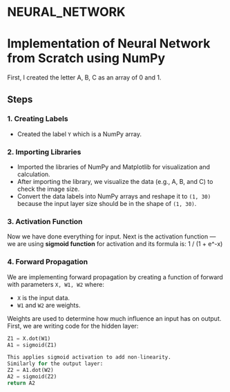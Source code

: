 # NEURAL_NETWORK
# Implementation of Neural Network from Scratch using NumPy

First, I created the letter A, B, C as an array of 0 and 1.  

## Steps

### 1. Creating Labels
- Created the label `Y` which is a NumPy array.

### 2. Importing Libraries
- Imported the libraries of NumPy and Matplotlib for visualization and calculation.
- After importing the library, we visualize the data (e.g., A, B, and C) to check the image size.
- Convert the data labels into NumPy arrays and reshape it to `(1, 30)` because the input layer size should be in the shape of `(1, 30)`.

### 3. Activation Function
Now we have done everything for input. Next is the activation function — we are using **sigmoid function** for activation and its formula is: 1 / (1 + e^-x)

### 4. Forward Propagation
We are implementing forward propagation by creating a function of forward with parameters `X, W1, W2` where:
- `X` is the input data.
- `W1` and `W2` are weights.

Weights are used to determine how much influence an input has on output.  
First, we are writing code for the hidden layer:

```python
Z1 = X.dot(W1)
A1 = sigmoid(Z1)

This applies sigmoid activation to add non-linearity.
Similarly for the output layer:
Z2 = A1.dot(W2)
A2 = sigmoid(Z2)
return A2

